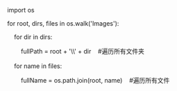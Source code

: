 <div>

import os

</div>

<div>

for root, dirs, files in os.walk('Images'):

</div>

<div>

    for dir in dirs:

</div>

<div>

        fullPath = root + '\\\\' + dir<span style="line-height: 1.6;"> 
  \#遍历所有文件夹</span>

</div>

<div>

    for name in files:

</div>

<div>

        fullName = os.path.join(root, name)<span
style="line-height: 1.6;">    \#遍历所有文件</span>

</div>

